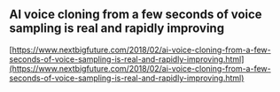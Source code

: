 ## AI voice cloning from a few seconds of voice sampling is real and rapidly improving
  
  [https://www.nextbigfuture.com/2018/02/ai-voice-cloning-from-a-few-seconds-of-voice-sampling-is-real-and-rapidly-improving.html](https://www.nextbigfuture.com/2018/02/ai-voice-cloning-from-a-few-seconds-of-voice-sampling-is-real-and-rapidly-improving.html)